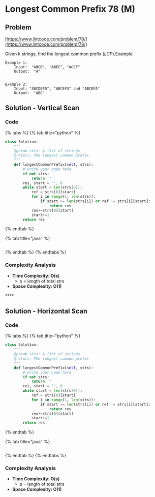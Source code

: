 # Longest Common Prefix 78 \(M\)

## Problem

[https://www.lintcode.com/problem/78/](https://www.lintcode.com/problem/78/)

Given k strings, find the longest common prefix \(_LCP_\).Example

```text
Example 1:
	Input:  "ABCD", "ABEF", "ACEF"
	Output:  "A"
	

Example 2:
	Input: "ABCDEFG", "ABCEFG" and "ABCEFA"
	Output:  "ABC"
```

## Solution - Vertical Scan

### Code

{% tabs %}
{% tab title="python" %}
```python
class Solution:
    """
    @param strs: A list of strings
    @return: The longest common prefix
    """
    def longestCommonPrefix(self, strs):
        # write your code here
        if not strs:
            return ''
        res, start = '', 0
        while start < len(strs[0]):
            ref = strs[0][start]
            for i in range(1, len(strs)):
                if start >= len(strs[i]) or ref != strs[i][start]:
                    return res
            res+=strs[0][start]
            start+=1
        return res
```
{% endtab %}

{% tab title="java" %}
```

```
{% endtab %}
{% endtabs %}

### Complexity Analysis

* **Time Complexity: O\(s\)**
  * s = length of total strs
* **Space Complexity: O\(1\)**

\*\*\*\*

## Solution - Horizontal Scan

### Code

{% tabs %}
{% tab title="python" %}
```python
class Solution:
    """
    @param strs: A list of strings
    @return: The longest common prefix
    """
    def longestCommonPrefix(self, strs):
        # write your code here
        if not strs:
            return ''
        res, start = '', 0
        while start < len(strs[0]):
            ref = strs[0][start]
            for i in range(1, len(strs)):
                if start >= len(strs[i]) or ref != strs[i][start]:
                    return res
            res+=strs[0][start]
            start+=1
        return res
```
{% endtab %}

{% tab title="java" %}
```

```
{% endtab %}
{% endtabs %}

### Complexity Analysis

* **Time Complexity: O\(s\)**
  * s = length of total strs
* **Space Complexity: O\(1\)**

